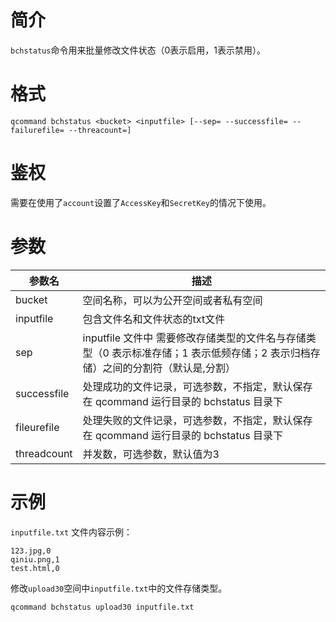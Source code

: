 # 简介

`bchstatus`命令用来批量修改文件状态（0表示启用，1表示禁用）。

# 格式
```
qcommand bchstatus <bucket> <inputfile> [--sep= --successfile= --failurefile= --threacount=]
```

# 鉴权

需要在使用了`account`设置了`AccessKey`和`SecretKey`的情况下使用。

# 参数

|参数名|描述|
|-----|-----|
|bucket|空间名称，可以为公开空间或者私有空间|
|inputfile| 包含文件名和文件状态的txt文件|
|sep|inputfile 文件中 需要修改存储类型的文件名与存储类型（0 表示标准存储；1 表示低频存储；2 表示归档存储）之间的分割符（默认是,分割）|
|successfile| 处理成功的文件记录，可选参数，不指定，默认保存在 qcommand 运行目录的 bchstatus 目录下|
|fileurefile| 处理失败的文件记录，可选参数，不指定，默认保存在 qcommand 运行目录的 bchstatus 目录下|
|threadcount| 并发数，可选参数，默认值为3|

# 示例

`inputfile.txt` 文件内容示例： 

```
123.jpg,0
qiniu.png,1
test.html,0
```

修改`upload30`空间中`inputfile.txt`中的文件存储类型。

```
qcommand bchstatus upload30 inputfile.txt
```

